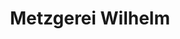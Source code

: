 ---
title: "Metzgerei Wilhelm"
url: /teublitz/metzgerei-wilhelm-maxhuetter-strasse/
shop: Metzgerei
---